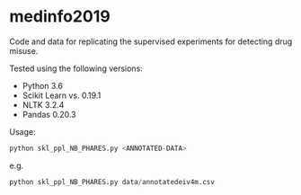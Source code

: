 # medinfo2019

Code and data for replicating the supervised experiments for detecting drug misuse.

Tested using the following versions:

* Python 3.6
* Scikit Learn vs. 0.19.1
* NLTK 3.2.4
* Pandas 0.20.3

Usage: 

```python
python skl_ppl_NB_PHARES.py <ANNOTATED-DATA>
```

e.g.
```python
python skl_ppl_NB_PHARES.py data/annotatedeiv4m.csv
```
